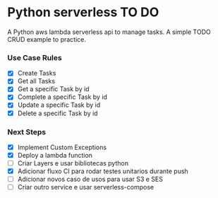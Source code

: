 # Python serverless TO DO

A Python aws lambda serverless api to manage tasks.
A simple TODO CRUD example to practice.

### Use Case Rules

- [x] Create Tasks
- [x] Get all Tasks
- [x] Get a specific Task by id
- [x] Complete a specific Task by id
- [x] Update a specific Task by id
- [x] Delete a specific Task by id

### Next Steps

- [x] Implement Custom Exceptions
- [x] Deploy a lambda function
- [ ] Criar Layers e usar bibliotecas python
- [x] Adicionar fluxo CI para rodar testes unitarios durante push
- [ ] Adicionar novos caso de usos para usar S3 e SES
- [ ] Criar outro service e usar serverless-compose

